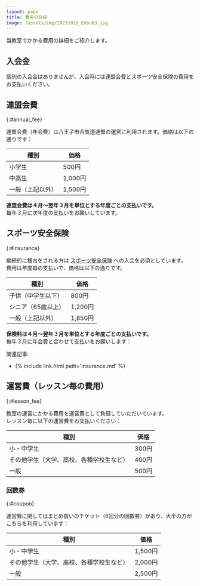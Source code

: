 ```yaml
---
layout: page
title: 費用の詳細
image: /assets/img/20231015_Enbu03.jpg
---
```

当教室でかかる費用の詳細をご紹介します。

## 入会金

個別の入会金はありませんが、入会時には連盟会費とスポーツ安全保険の費用をお支払いください。

## 連盟会費
{:#annual_fee}

連盟会費（年会費）は八王子市合気道連盟の運営に利用されます。価格は以下の通りです：

|種別|価格|
|----|----|
|小学生|500円|
|中高生|1,000円|
|一般（上記以外）|1,500円|

**連盟会費は４月～翌年３月を単位とする年度ごとの支払いです。**<br>
毎年３月に次年度の支払いをお願いしています。

## スポーツ安全保険
{:#insurance}

継続的に稽古をされる方は [スポーツ安全保険](http://www.sportsanzen.org/hoken/) への入会を必須としています。<br>
費用は年度毎の支払いで、価格は以下の通りです。

|種別|価格|
|----|----|
|子供（中学生以下）|800円|
|シニア（65歳以上）|1,200円|
|一般（上記以外）|1,850円|

**保険料は４月～翌年３月を単位とする年度ごとの支払いです。**<br>
毎年３月に年会費と合わせて支払いをお願いします：

関連記事:
* {% include link.html path='insurance.md' %}

## 運営費（レッスン毎の費用）
{:#lesson_fee}

教室の運営にかかる費用を運営費として負担していただいています。<br>
レッスン毎に以下の運営費をお支払いください：

|種別|価格|
|--------|----|
|小・中学生|300円|
|その他学生（大学、高校、各種学校生など）|400円|
|一般|500円|

### 回数券
{:#coupon}

運営費に関してはまとめ買いのチケット（6回分の回数券）があり、大半の方がこちらを利用しています：

|種別|価格|
|--------|----|
|小・中学生|1,500円|
|その他学生（大学、高校、各種学校生など）|2,000円|
|一般|2,500円|


